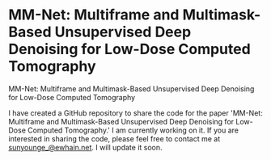 # MM-Net: Multiframe and Multimask-Based Unsupervised Deep Denoising for Low-Dose Computed Tomography
MM-Net: Multiframe and Multimask-Based Unsupervised Deep Denoising for Low-Dose Computed Tomography

I have created a GitHub repository to share the code for the paper 'MM-Net: Multiframe and Multimask-Based Unsupervised Deep Denoising for Low-Dose Computed Tomography.' I am currently working on it. 
If you are interested in sharing the code, please feel free to contact me at sunyounge_@ewhain.net. I will update it soon.
